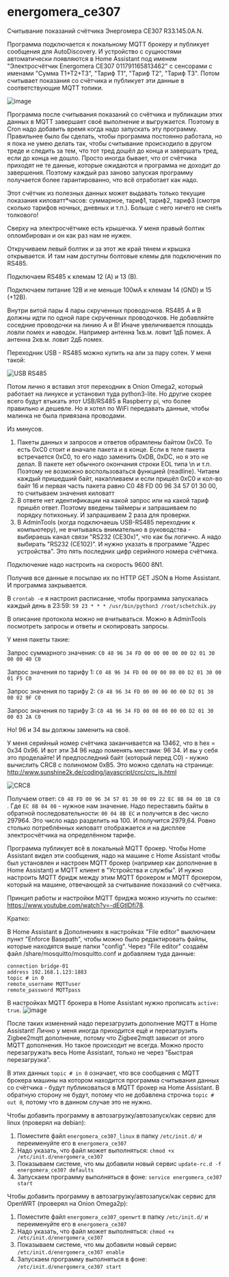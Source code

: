 # energomera_ce307
Считывание показаний счётчика Энергомера CE307 R33.145.0A.N.

Программа подключается к локальному MQTT брокеру и публикует сообщения для AutoDiscovery. И устройство с сущностями автоматически появляются в Home Assistant под именем "Электросчётчик Energomera CE307 011791165813462" с сенсорами с именами "Сумма T1+T2+T3", "Тариф T1", "Тариф T2", "Тариф T3". Потом считывает показания со счётчика и публикует эти данные в соответствующие MQTT топики.

![image](https://github.com/Bagunda/energomera_ce307/assets/16766521/7ad59958-6d4e-45b2-a6c8-48adb7552389)

Программа после считывания показаний со счётчика и публикации этих данных в MQTT завершает своё выполнение и выгружается. Поэтому в Cron надо добавить время когда надо запускать эту программу. Правильнее было бы сделать, чтобы программа постоянно работала, но я пока не умею делать так, чтобы считывание происходило в другом треде и следить за тем, что тот тред дошёл до конца и завершать тред, если до конца не дошло. Просто иногда бывает, что от счётчика приходят не те данные, которые ожидаются и программа не доходит до завершения. Поэтому каждый раз заново запуская программу получается более гарантированно, что всё отработает как надо.

Этот счётчик из полезных данных может выдавать только текущие показания киловатт*часов: суммарное, тариф1, тариф2, тариф3 (смотря сколько тарифов ночных, дневных и т.п.). Больше с него ничего не снять толкового!

Сверху на электросчётчике есть крышечка. У меня правый болтик опломбирован и он как раз нам не нужен.

Откручиваем левый болтик и за этот же край тянем и крышка открывается. И там нам доступны болтовые клемы для подключения по RS485.

Подключаем RS485 к клемам 12 (А) и 13 (В).

Подключаем питание 12В и не меньше 100мА к клемам 14 (GND) и 15 (+12В).

Внутри витой пары 4 пары скрученных проводочков. RS485 А и В должны идти по одной паре скрученных проводочков. Не добавляйте соседние проводочки на линию А и В! Иначе увеличивается площадь ловли помех и наводок. Например антенна 1кв.м. ловит 1дБ помех. А антенна 2кв.м. ловит 2дБ помех. 

Переходник USB - RS485 можно купить на али за пару сотен.
У меня такой:

![USB RS485](https://sun9-5.userapi.com/impg/1G-VXPO96-8arEcmEU5IkrfWwIUpvwPGyQSa9A/Bns312vzAcQ.jpg?size=220x200&quality=95&sign=cebfe2e8551e9c35723b3dabd7225ea4&type=album)

Потом лично я вставил этот переходник в Onion Omega2, который работает на линуксе и установил туда python3-lite.
Но другие скорее всего будут втыкать этот USB/RS485 в Raspberry pi, что более правильно и дешевле.
Но я хотел по WiFi передавать данные, чтобы малинка не была привязана проводами.

Из минусов.
1. Пакеты данных и запросов и ответов обрамлены байтом 0xC0. То есть 0xC0 стоит и вначале пакета и в конце. Если в теле пакета встречается 0xC0, то его надо заменить 0xDB, 0xDC, но я это не делал. В пакете нет обычного окончания строки EOL типа \n и т.п. Поэтому не возможно воспользоваться функцией (readline). Читаем каждый пришедший байт, накапливаем и если пришёл 0xC0 и кол-во байт 16 и первая часть пакета равно C0 48 FD 00 96 34 57 01 30 00, то считываем значения киловатт
2. В ответе нет идентификации на какой запрос или на какой тариф пришёл ответ. Поэтому введены таймеры и запрашиваем по порядку потихоньку. И запрашиваем 2 раза для проверки.
3. В AdminTools (когда подключаешь USB-RS485 переходник к компьютеру), не вчитываясь внимательно в руководства - выбираешь канал связи "RS232 (CE30x)", что как бы логично. А надо выбирать "RS232 (CE102)". И нужно указать в программе "Адрес устройства". Это пять последних цифр серийного номера счётчика.

Подключение надо настроить на скорость 9600 8N1.

Получив все данные я посылаю их по HTTP GET JSON в Home Assistant. И программа закрывается.

В `crontab -e` я настроил расписание, чтобы программа запускалась каждый день в 23:59: `59 23 * * * /usr/bin/python3 /root/schetchik.py`

В описание протокола можно не вчитываться. Можно в AdminTools посмотреть запросы и ответы и скопировать запросы.

У меня пакеты такие:

Запрос суммарного значения: `C0 48 96 34 FD 00 00 00 00 00 D2 01 30 00 00 40 C0`

Запрос значения по тарифу 1: `C0 48 96 34 FD 00 00 00 00 00 D2 01 30 00 01 F5 C0`

Запрос значения по тарифу 2: `C0 48 96 34 FD 00 00 00 00 00 D2 01 30 00 02 9F C0`

Запрос значения по тарифу 3: `C0 48 96 34 FD 00 00 00 00 00 D2 01 30 00 03 2A C0`

Но! 96 и 34 вы должны заменить на своё.

У меня серийный номер счётчика заканчивается на 13462, что в hex = 0x34 0x96. И вот эти 34 96 надо поменять местами: 96 34. И вы у себя это проделайте! И предпоследний байт (который перед C0) - нужно вычислить CRC8 с полиномом 0xB5. Это можно сделать на странице: http://www.sunshine2k.de/coding/javascript/crc/crc_js.html

![CRC8](https://sun9-64.userapi.com/impg/FW2o5vwbGqakJShdoRvDfq2oABFSDSdCX2XwUQ/HgVeF2RgWlo.jpg?size=728x758&quality=95&sign=a96b6cc070da403369ab27709a17dae2&type=album)

Получаем ответ: `C0 48 FD 00 96 34 57 01 30 00 09 22 EC 8B 04 00 1B C0 `.
Где `EC 8B 04 00` - нужное нам значение. Надо переставить байты в обратной последовательности: `00 04 8B EC` и получится в dec число 297964. Это число надо разделить на 100. И получится 2979,64. Ровно столько потреблённых киловатт отображается и на дисплее электросчётчика на определённом тарифе.


Программа публикует всё в локальный MQTT брокер. Чтобы Home Assistant видел эти сообщения, надо на машине с Home Assistant чтобы был установлен и настроен MQTT брокер (например как дополнение в 
Home Assistant) и MQTT клиент в "Устройства и службы". И нужно настроить MQTT бридж между этим MQTT брокером и MQTT брокером, который на машине, отвечающей за считывание показаний со счётчика.

Принцип работы и настройки MQTT бриджа можно изучить по ссылке: https://www.youtube.com/watch?v=-dEGtIDfi78.

Кратко:

В Home Assistant  в Дополнениях в настройках "File editor" выключаем пункт "Enforce Basepath", чтобы можно было редактировать файлы, которые находятся выше папки "config".
Через "File editor" создаём файл /share/mosquitto/mosquitto.conf и добавляем туда данные:

```
connection bridge-01
address 192.168.1.123:1883
topic # in 0
remote_username MQTTuser
remote_password MQTTpass
```

В настройках MQTT брокера в Home Assistant нужно прописать `active: true`.
![image](https://github.com/Bagunda/energomera_ce307/assets/16766521/381da4c3-d113-4b78-8783-8175e8a9d4b8)



После таких изменений надо перезагрузить дополнение MQTT в Home Assistant! Лично у меня иногда приходится ещё и перезагрузить Zigbee2mqtt дополнение, потому что Zigbee2mqtt зависит от этого MQTT дополнения. Но такое происходит не всегда. Можно просто перезагружать весь Home Assistant, только не через "Быстрая перезагрузка".

В этих данных `topic # in 0` означает, что все сообщения с MQTT брокера машины на котором находится программа считывания данных со счётчика - будут публиковаться в MQTT брокер на Home Assistant. В обратную сторону не будут, потому что не добавлена строчка `topic # out 0`, потому что в данном случае это не нужно.

Чтобы добавить программу в автозагрузку/автозапуск/как сервис для linux (проверял на debian):
1. Поместите файл `energomera_ce307_linux` в папку `/etc/init.d/` и переименуйте его в `energomera_ce307`
2. Надо указать, что файл может выполняться: `chmod +x /etc/init.d/energomera_ce307`
3. Показываем системе, что мы добавили новый сервис `update-rc.d -f energomera_ce307 defaults`
4. Запускаем программу выполняться в фоне: `service energomera_ce307 start`

Чтобы добавить программу в автозагрузку/автозапуск/как сервис для OpenWRT (проверял на Onion Omega2p):
1. Поместите файл `energomera_ce307_openwrt` в папку `/etc/init.d/` и переименуйте его в `energomera_ce307`
2. Надо указать, что файл может выполняться: `chmod +x /etc/init.d/energomera_ce307`
3. Показываем системе, что мы добавили новый сервис `/etc/init.d/energomera_ce307 enable`
4. Запускаем программу выполняться в фоне: `/etc/init.d/energomera_ce307 start`
